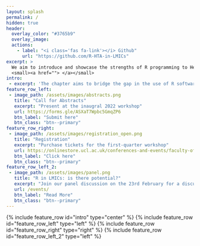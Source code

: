```yaml
---
layout: splash
permalink: /
hidden: true
header:
  overlay_color: "#3765b9"
  overlay_image:
  actions:
    - label: "<i class='fas fa-link'></i> Github"
      url: "https://github.com/R-HTA-in-LMICs"
excerpt: >
  We aim to introduce and showcase the strengths of R programming to Health Technology Assessment analysts and health institutions in LMICs.<br />
  <small><a href=""> </a></small>
intro:
 - excerpt: 'The chapter aims to bridge the gap in the use of R software among HTA analysts in LMICs. Annually, the chapter hosts workshops where LMIC university students and members of partnership organisations present and engage in R related health economics work. See events page for more details.'
feature_row_left:
 - image_path: /assets/images/abstracts.png
   title: "Call for Abstracts"
   excerpt: "Present at the inaugral 2022 workshop"
   url: https://forms.gle/ASXaT7Wpbc5GmqZP6
   btn_label: "Submit here"
   btn_class: "btn--primary"
feature_row_right:
 - image_path: /assets/images/registration_open.png
   title: "Registration"
   excerpt: "Purchase tickets for the first-quarter workshop"
   url: https://onlinestore.ucl.ac.uk/conferences-and-events/faculty-of-mathematical-physical-sciences-c06/department-of-statistical-science-f61/f61-workshop-r-for-health-technology-assessment-in-lmics
   btn_label: "Click here"
   btn_class: "btn--primary"
feature_row_left_2:
 - image_path: /assets/images/panel.png
   title: "R in LMICs: is there potential?"
   excerpt: "Join our panel discussion on the 23rd February for a discussion on the possible pros and cons of R in LMICs. Gain valuable insight from our HTA experts, [Prof Gianluca Baio](https://r-hta.org/authors/gianluca-baio/), [Dr Howard Thom](https://r-hta.org/authors/howard-thom/), [Dr Fernando Escudero](https://r-hta.org/authors/fernando-alarid-escudero/), and [Dr Lucy Cunamma](https://southafrica.inspiringfifty.org/lucy-cunnama), who will discuss the potential advantages and pitfuls of using R in LMIC contexts."
   url: /events/
   btn_label: "Read More"
   btn_class: "btn--primary"
---
```

{% include feature_row id="intro" type="center" %}
{% include feature_row id="feature_row_left" type="left" %}
{% include feature_row id="feature_row_right" type="right" %}
{% include feature_row id="feature_row_left_2" type="left" %}